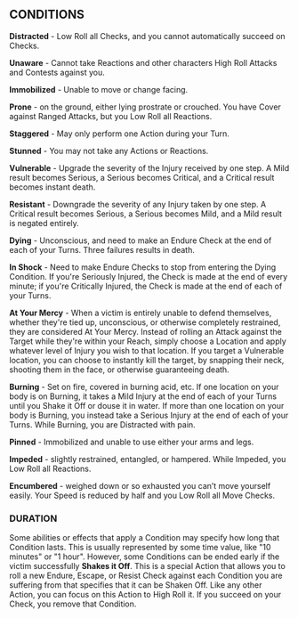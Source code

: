 ## CONDITIONS

**Distracted** - Low Roll all Checks, and you cannot automatically succeed on Checks.

**Unaware** - Cannot take Reactions and other characters High Roll Attacks and Contests against you.

**Immobilized** - Unable to move or change facing.

**Prone** - on the ground, either lying prostrate or crouched. You have Cover against Ranged Attacks, but you Low Roll all Reactions.

**Staggered** - May only perform one Action during your Turn.

**Stunned** - You may not take any Actions or Reactions.

**Vulnerable** - Upgrade the severity of the Injury received by one step. A Mild result becomes Serious, a Serious becomes Critical, and a Critical result becomes instant death.

**Resistant** - Downgrade the severity of any Injury taken by one step. A Critical result becomes Serious, a Serious becomes Mild, and a Mild result is negated entirely.

**Dying** - Unconscious, and need to make an Endure Check at the end of each of your Turns. Three failures results in death.

**In Shock** - Need to make Endure Checks to stop from entering the Dying Condition. If you're Seriously Injured, the Check is made at the end of every minute; if you're Critically Injured, the Check is made at the end of each of your Turns.

**At Your Mercy** -  When a victim is entirely unable to defend themselves, whether they're tied up, unconscious, or otherwise completely restrained, they are considered At Your Mercy. Instead of rolling an Attack against the Target while they're within your Reach, simply choose a Location and apply whatever level of Injury you wish to that location. If you target a Vulnerable location, you can choose to instantly kill the target, by snapping their neck, shooting them in the face, or otherwise guaranteeing death.

**Burning** - Set on fire, covered in burning acid, etc. If one location on your body is on Burning, it takes a Mild Injury at the end of each of your Turns until you Shake it Off or douse it in water. If more than one location on your body is Burning, you instead take a Serious Injury at the end of each of your Turns. While Burning, you are Distracted with pain.

**Pinned** - Immobilized and unable to use either your arms and legs.

**Impeded** - slightly restrained, entangled, or hampered. While Impeded, you Low Roll all Reactions.

**Encumbered** - weighed down or so exhausted you can’t move yourself easily. Your Speed is reduced by half and you Low Roll all Move Checks.

### DURATION

Some abilities or effects that apply a Condition may specify how long that Condition lasts. This is usually represented by some time value, like "10 minutes" or "1 hour". However, some Conditions can be ended early if the victim successfully **Shakes it Off**. This is a special Action that allows you to roll a new Endure, Escape, or Resist Check against each Condition you are suffering from that specifies that it can be Shaken Off. Like any other Action, you can focus on this Action to High Roll it. If you succeed on your Check, you remove that Condition.
